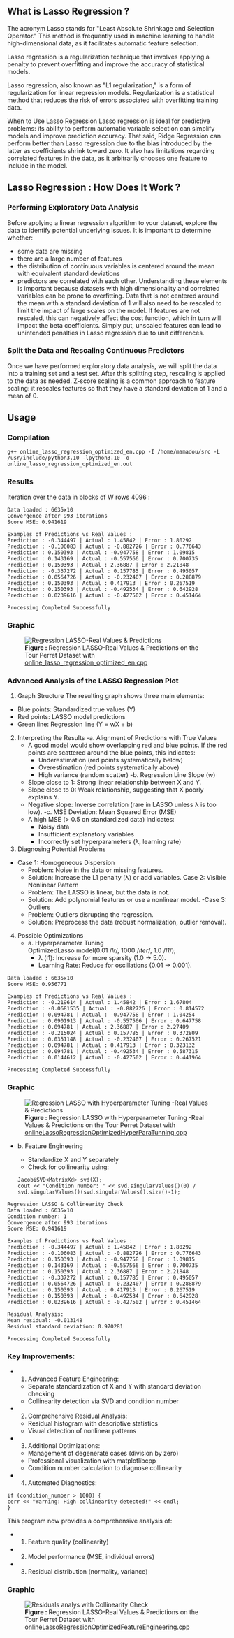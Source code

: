 ## What is Lasso Regression ?

The acronym Lasso stands for "Least Absolute Shrinkage and Selection Operator." This method is frequently used in machine learning to handle high-dimensional data, as it facilitates automatic feature selection.

Lasso regression is a regularization technique that involves applying a penalty to prevent overfitting and improve the accuracy of statistical models.

Lasso regression, also known as "L1 regularization," is a form of regularization for linear regression models. Regularization is a statistical method that reduces the risk of errors associated with overfitting training data.

When to Use Lasso Regression
Lasso regression is ideal for predictive problems: its ability to perform automatic variable selection can simplify models and improve prediction accuracy. 
That said, Ridge Regression can perform better than Lasso regression due to the bias introduced by the latter as coefficients shrink toward zero. It also has limitations regarding correlated features in the data, as it arbitrarily chooses one feature to include in the model.

## Lasso Regression : How Does It Work ?

### Performing Exploratory Data Analysis

Before applying a linear regression algorithm to your dataset, explore the data to identify potential underlying issues. It is important to determine whether:
  - some data are missing
  - there are a large number of features
  - the distribution of continuous variables is centered around the mean with equivalent standard deviations
  - predictors are correlated with each other.
Understanding these elements is important because datasets with high dimensionality and correlated variables can be prone to overfitting. 
Data that is not centered around the mean with a standard deviation of 1 will also need to be rescaled to limit the impact of large scales on the model. 
If features are not rescaled, this can negatively affect the cost function, which in turn will impact the beta coefficients. Simply put, unscaled features can lead to unintended penalties in Lasso regression due to unit differences.

### Split the Data and Rescaling Continuous Predictors

Once we have performed exploratory data analysis, we will split the data into a training set and a test set. After this splitting step, rescaling is applied to the data as needed. 
Z-score scaling is a common approach to feature scaling: it rescales features so that they have a standard deviation of 1 and a mean of 0.


## Usage
### Compilation

```
g++ online_lasso_regression_optimized_en.cpp -I /home/mamadou/src -L /usr/include/python3.10 -lpython3.10 -o online_lasso_regression_optimized_en.out
```
### Results

Iteration over the data in blocks of W rows 4096 :

```
Data loaded : 6635x10
Convergence after 993 iterations
Score MSE: 0.941619

Examples of Predictions vs Real Values :
Prediction : -0.344497 | Actual : 1.45842 | Error : 1.80292
Prediction : -0.106083 | Actual : -0.882726 | Error : 0.776643
Prediction : 0.150393 | Actual : -0.947758 | Error : 1.09815
Prediction : 0.143169 | Actual : -0.557566 | Error : 0.700735
Prediction : 0.150393 | Actual : 2.36887 | Error : 2.21848
Prediction : -0.337272 | Actual : 0.157785 | Error : 0.495057
Prediction : 0.0564726 | Actual : -0.232407 | Error : 0.288879
Prediction : 0.150393 | Actual : 0.417913 | Error : 0.267519
Prediction : 0.150393 | Actual : -0.492534 | Error : 0.642928
Prediction : 0.0239616 | Actual : -0.427502 | Error : 0.451464

Processing Completed Successfully

``` 

### Graphic

<figure>
  <img alt="Regression LASSO-Real Values & Predictions" align="center" src="https://github.com/madou-sow/OnlineML_ESP32/blob/main/ARDUINO/GHA-PCA/src/regression_lasso_optimized.png"  title="Regression LASSO-Real Values & Predictions"/>

  <figcaption><b>Figure : </b> Regression LASSO-Real Values & Predictions on the Tour Perret Dataset with  <a href="https://github.com/madou-sow/OnlineML_ESP32/blob/main/ARDUINO/GHA-PCA/src/online_lasso_regression_optimized_en.cpp">online_lasso_regression_optimized_en.cpp </a></figcaption>
</figure>

### Advanced Analysis of the LASSO Regression Plot

1. Graph Structure
The resulting graph shows three main elements:
  - Blue points: Standardized true values ​​(Y)
  - Red points: LASSO model predictions
  - Green line: Regression line (Y = wX + b)
2. Interpreting the Results
  -a. Alignment of Predictions with True Values
    - A good model would show overlapping red and blue points. If the red points are scattered around the blue points, this indicates:
      - Underestimation (red points systematically below)
      - Overestimation (red points systematically above)
      - High variance (random scatter)
  -b. Regression Line Slope (w)
    - Slope close to 1: Strong linear relationship between X and Y.
    - Slope close to 0: Weak relationship, suggesting that X poorly explains Y.
    - Negative slope: Inverse correlation (rare in LASSO unless λ is too low).
  -c. MSE Deviation: Mean Squared Error (MSE)
    - A high MSE (> 0.5 on standardized data) indicates:
      - Noisy data
      - Insufficient explanatory variables
      - Incorrectly set hyperparameters (λ, learning rate)
3. Diagnosing Potential Problems
  - Case 1: Homogeneous Dispersion
    - Problem: Noise in the data or missing features.
    - Solution: Increase the L1 penalty (λ) or add variables. Case 2: Visible Nonlinear Pattern
    - Problem: The LASSO is linear, but the data is not.
    - Solution: Add polynomial features or use a nonlinear model.
  -Case 3: Outliers
    - Problem: Outliers disrupting the regression.
    - Solution: Preprocess the data (robust normalization, outlier removal).
4. Possible Optimizations
    - a. Hyperparameter Tuning    
    OptimizedLasso model(0.01 /*lr*/, 1000 /*iter*/, 1.0 /*l1*/);      
      - λ (l1): Increase for more sparsity (1.0 → 5.0).
      - Learning Rate: Reduce for oscillations (0.01 → 0.001).
```
Data loaded : 6635x10
Score MSE: 0.956771

Examples of Predictions vs Real Values :
Prediction : -0.219614 | Actual : 1.45842 | Error : 1.67804
Prediction : -0.0681535 | Actual : -0.882726 | Error : 0.814572
Prediction : 0.094781 | Actual : -0.947758 | Error : 1.04254
Prediction : 0.0901913 | Actual : -0.557566 | Error : 0.647758
Prediction : 0.094781 | Actual : 2.36887 | Error : 2.27409
Prediction : -0.215024 | Actual : 0.157785 | Error : 0.372809
Prediction : 0.0351148 | Actual : -0.232407 | Error : 0.267521
Prediction : 0.094781 | Actual : 0.417913 | Error : 0.323132
Prediction : 0.094781 | Actual : -0.492534 | Error : 0.587315
Prediction : 0.0144612 | Actual : -0.427502 | Error : 0.441964

Processing Completed Successfully

```

### Graphic

<figure>
  <img alt="Regression LASSO with Hyperparameter Tuning  -Real Values & Predictions" align="center" src="https://github.com/madou-sow/OnlineML_ESP32/blob/main/ARDUINO/GHA-PCA/src/regressionLassoOptimizedHyperParaTunning.png"  title="Regression LASSO with Hyperparameter Tuning-Real Values & Predictions"/>

  <figcaption><b>Figure : </b> Regression LASSO with Hyperparameter Tuning -Real Values & Predictions on the Tour Perret Dataset with  <a href="https://github.com/madou-sow/OnlineML_ESP32/blob/main/ARDUINO/GHA-PCA/src/onlineLassoRegressionOptimizedHyperParaTunning.cpp">onlineLassoRegressionOptimizedHyperParaTunning.cpp </a></figcaption>
</figure>

  - b. Feature Engineering
    - Standardize X and Y separately
    - Check for collinearity using:
    
    ``` 
    JacobiSVD<MatrixXd> svd(X);
    cout << "Condition number: " << svd.singularValues()(0) / svd.singularValues()(svd.singularValues().size()-1);
    ```

```
Regression LASSO & Collinearity Check
Data loaded : 6635x10
Condition number: 1
Convergence after 993 iterations
Score MSE: 0.941619

Examples of Predictions vs Real Values :
Prediction : -0.344497 | Actual : 1.45842 | Error : 1.80292
Prediction : -0.106083 | Actual : -0.882726 | Error : 0.776643
Prediction : 0.150393 | Actual : -0.947758 | Error : 1.09815
Prediction : 0.143169 | Actual : -0.557566 | Error : 0.700735
Prediction : 0.150393 | Actual : 2.36887 | Error : 2.21848
Prediction : -0.337272 | Actual : 0.157785 | Error : 0.495057
Prediction : 0.0564726 | Actual : -0.232407 | Error : 0.288879
Prediction : 0.150393 | Actual : 0.417913 | Error : 0.267519
Prediction : 0.150393 | Actual : -0.492534 | Error : 0.642928
Prediction : 0.0239616 | Actual : -0.427502 | Error : 0.451464

Residual Analysis:
Mean residual: -0.013148
Residual standard deviation: 0.970281

Processing Completed Successfully
```

### Key Improvements:
- 1. Advanced Feature Engineering:
  - Separate standardization of X and Y with standard deviation checking
  - Collinearity detection via SVD and condition number
- 2. Comprehensive Residual Analysis:
  - Residual histogram with descriptive statistics
  - Visual detection of nonlinear patterns
- 3. Additional Optimizations:
  - Management of degenerate cases (division by zero)
  - Professional visualization with matplotlibcpp
  - Condition number calculation to diagnose collinearity
- 4. Automated Diagnostics:

```
if (condition_number > 1000) {
cerr << "Warning: High collinearity detected!" << endl;
}
```

This program now provides a comprehensive analysis of:
- 1. Feature quality (collinearity)
- 2. Model performance (MSE, individual errors)
- 3. Residual distribution (normality, variance)


### Graphic

<figure>
  <img alt="Residuals analys with Collinearity Check" align="center" src="https://github.com/madou-sow/OnlineML_ESP32/blob/main/ARDUINO/GHA-PCA/src/residuals_analysisEngi.png"  title="Residuals Analys & Collinearity Check"/>

  <figcaption><b>Figure : </b> Regression LASSO-Real Values & Predictions on the Tour Perret Dataset with  <a href="https://github.com/madou-sow/OnlineML_ESP32/blob/main/ARDUINO/GHA-PCA/src/onlineLassoRegressionOptimizedFeatureEngineering.cpp ">  onlineLassoRegressionOptimizedFeatureEngineering.cpp</a></figcaption>
</figure>
